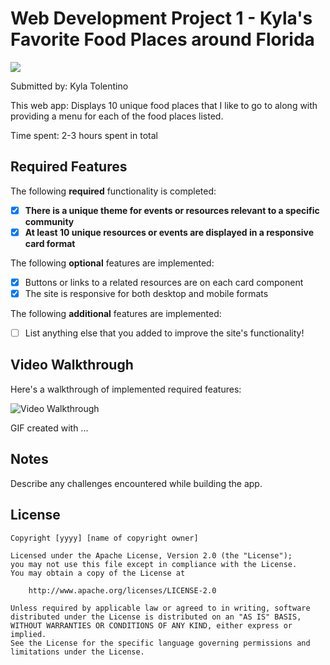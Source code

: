 # Web Development Project 1 - Kyla's Favorite Food Places around Florida

<div>
    <a href="https://www.loom.com/share/9090d87c30134cefa85c110787c53a31">
    </a>
    <a href="https://www.loom.com/share/9090d87c30134cefa85c110787c53a31">
      <img style="max-width:300px;" src="https://cdn.loom.com/sessions/thumbnails/9090d87c30134cefa85c110787c53a31-with-play.gif">
    </a>
  </div>

Submitted by: Kyla Tolentino

This web app: Displays 10 unique food places that I like to go to along with providing a menu for each of the food places listed.

Time spent: 2-3 hours spent in total

## Required Features

The following **required** functionality is completed:

- [x] **There is a unique theme for events or resources relevant to a specific community**
- [x] **At least 10 unique resources or events are displayed in a responsive card format**

The following **optional** features are implemented:

- [x] Buttons or links to a related resources are on each card component
- [x] The site is responsive for both desktop and mobile formats

The following **additional** features are implemented:

* [ ] List anything else that you added to improve the site's functionality!

## Video Walkthrough

Here's a walkthrough of implemented required features:

<img src='http://i.imgur.com/link/to/your/gif/file.gif' title='Video Walkthrough' width='' alt='Video Walkthrough' />

<!-- Replace this with whatever GIF tool you used! -->
GIF created with ...  
<!-- Recommended tools:
[Kap](https://getkap.co/) for macOS
[ScreenToGif](https://www.screentogif.com/) for Windows
[peek](https://github.com/phw/peek) for Linux. -->

## Notes

Describe any challenges encountered while building the app.

## License

    Copyright [yyyy] [name of copyright owner]

    Licensed under the Apache License, Version 2.0 (the "License");
    you may not use this file except in compliance with the License.
    You may obtain a copy of the License at

        http://www.apache.org/licenses/LICENSE-2.0

    Unless required by applicable law or agreed to in writing, software
    distributed under the License is distributed on an "AS IS" BASIS,
    WITHOUT WARRANTIES OR CONDITIONS OF ANY KIND, either express or implied.
    See the License for the specific language governing permissions and
    limitations under the License.
